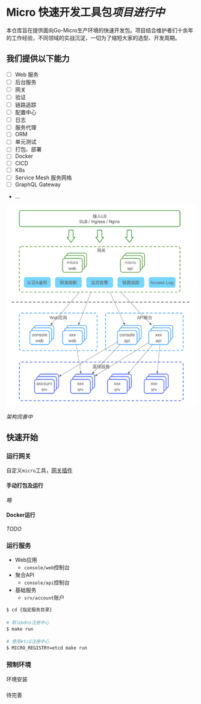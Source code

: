 # Micro 快速开发工具包*项目进行中*

本仓库旨在提供面向Go-Micro生产环境的快速开发包。项目结合维护者们十余年的工作经验，不同领域的实战沉淀，一切为了缩短大家的选型、开发周期。

## 我们提供以下能力

- [ ] Web 服务
- [ ] 后台服务
- [ ] 网关
- [ ] 验证
- [ ] 链路追踪
- [ ] 配置中心
- [ ] 日志
- [ ] 服务代理
- [ ] ORM
- [ ] 单元测试
- [ ] 打包、部署
- [ ] Docker
- [ ] CICD
- [ ] K8s
- [ ] Service Mesh 服务网格
- [ ] GraphQL Gateway
- ...

![architecture](/doc/img/architecture.png "architecture")

*架构完善中*

## 快速开始

### 运行网关

自定义`micro`工具，[网关插件](/gateway)

#### 手动打包及运行

*略*

#### Docker运行

*TODO*

### 运行服务
- Web应用
	- `console/web`控制台
- 聚合API
	- `console/api`控制台
- 基础服务
	- `srv/account`账户
	
```bash
$ cd {指定服务目录}

# 默认mdns注册中心
$ make run

# 使用etcd注册中心
$ MICRO_REGISTRY=etcd make run
```

### 预制环境

环境安装

### 

待完善
